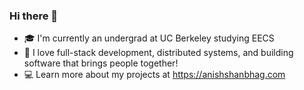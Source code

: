### Hi there 👋

- 🎓 I'm currently an undergrad at UC Berkeley studying EECS 
- 💬 I love full-stack development, distributed systems, and building software that brings people together!
- 💻 Learn more about my projects at https://anishshanbhag.com
